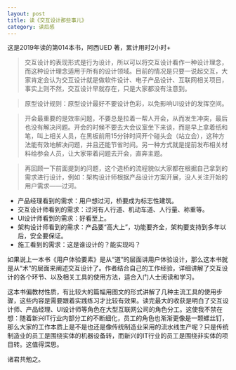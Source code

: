 ```yaml
---
layout: post
title: 读《交互设计那些事儿》
category: 读后感
---
```

这是2019年读的第014本书，阿西UED 著，累计用时2小时+

>交互设计的表现形式是行为设计，所以可以将交互设计看作一种设计理念，而这种设计理念适用于所有的设计领域。目前的情况是只要一说起交互，大家肯定会认为交互设计就是做软件设计、电子产品设计、互联网相关项目，事实上则不然，交互设计早就存在，只是大家都没有注意到。

>原型设计规则：原型设计最好不要设计色彩，以免影响UI设计的发挥空间。

>开会最重要的是效率问题，不要总是拉着一帮人开会，从而发生冲突，最后也没有解决问题。开会的时候不要去大会议室坐下来谈，而是早上拿着纸和笔，叫上相关人员，在黑板前用15分钟时间开个碰头会（站立会），这种方法能有效地解决问题，并且还能节省时间。另一种方式就是提前发布相关材料给参会人员，让大家带着问题去开会，直奔主题。

>再回顾一下前面提到的问题，这个造桥的流程貌似大家都在根据自己拿到的需求进行设计，例如：架构设计师根据产品设计方案开展，没人关注开始的用户需求——过河。
- 产品经理看到的需求：用户想过河，桥要成为标志性建筑。
- 交互设计师看到的需求：过河有人行道、机动车道、人行量、称重等。
- UI设计师看到的需求：好看至上。
- 架构设计师看到的需求：产品要“高大上”，功能要齐全，架构要支持到多年以后，安全要保证。
- 施工看到的需求：这是谁设计的？能实现吗？

如果说上一本书《用户体验要素》是从“道”的层面讲用户体验设计，那么这本书就是从“术”的层面来阐述交互设计了。作者结合自己的工作经验，详细讲解了交互设计的各个环节、以及相关工具的使用方法，适合入门人士阅读和学习。

这本书偏教材性质，有比较大的篇幅用图文的形式讲解了几种主流工具的使用步骤，这些内容是需要跟着实践练习才比较有效果。读完最大的收获是明白了交互设计师、产品经理、UI设计师等角色在大型互联网公司的角色分工。这使我不禁在想：随着新兴IT行业内部分工的不断细化，员工的角色也渐渐更像是一颗螺丝钉，那么大家的工作本质上是不是也还是像传统制造业采用的流水线生产呢？只是传统制造业的员工是围绕实体的机器设备转，而新兴的IT行业的员工是围绕非实体的项目转。这值得深思。

诸君共勉之。
